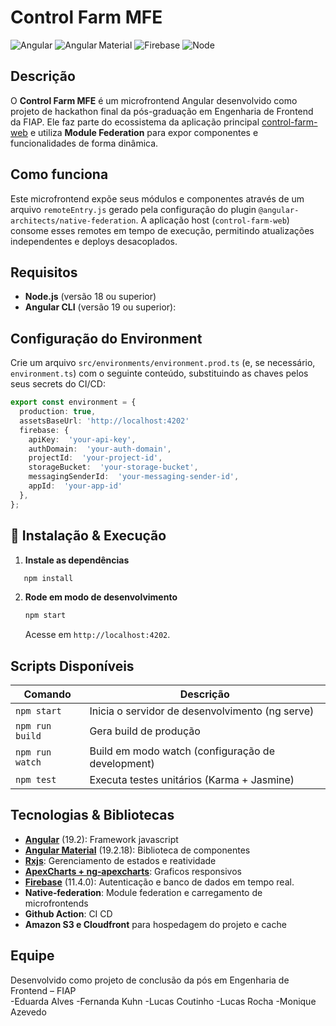 
# Control Farm MFE

![Angular](https://img.shields.io/badge/Angular-19.2.0-DD0031) ![Angular Material](https://img.shields.io/badge/Material%20UI-19.2.18-1976D2) ![Firebase](https://img.shields.io/badge/Firebase-11.10.0-FFCA28) ![Node](https://img.shields.io/badge/Node-18.x-417E38)

## Descrição

O **Control Farm MFE** é um microfrontend Angular desenvolvido como projeto de hackathon final da pós-graduação em Engenharia de Frontend da FIAP. Ele faz parte do ecossistema da aplicação principal [control-farm-web](https://github.com/dudscode/control-farm-web/tree/main) e utiliza **Module Federation** para expor componentes e funcionalidades de forma dinâmica.

## Como funciona

Este microfrontend expõe seus módulos e componentes através de um arquivo `remoteEntry.js` gerado pela configuração do plugin `@angular-architects/native-federation`. A aplicação host (`control-farm-web`) consome esses remotes em tempo de execução, permitindo atualizações independentes e deploys desacoplados.

## Requisitos

- **Node.js** (versão 18 ou superior)  
- **Angular CLI** (versão 19 ou superior):  

## Configuração do Environment

Crie um arquivo `src/environments/environment.prod.ts` (e, se necessário, `environment.ts`) com o seguinte conteúdo, substituindo as chaves pelos seus secrets do CI/CD:

```typescript
export const environment = {
  production: true,
  assetsBaseUrl: 'http://localhost:4202'
  firebase: {
    apiKey:  'your-api-key',
    authDomain:  'your-auth-domain',
    projectId:  'your-project-id',
    storageBucket:  'your-storage-bucket',
    messagingSenderId:  'your-messaging-sender-id',
    appId:  'your-app-id'
  },
};
```

## 🚀 Instalação & Execução

1. **Instale as dependências**  

```bash
   npm install
   ```

2. **Rode em modo de desenvolvimento**  

   ```bash
   npm start
   ```

   Acesse em `http://localhost:4202`.

## Scripts Disponíveis

| Comando         | Descrição                                         |
| ----------------| --------------------------------------------------|
| `npm start`     | Inicia o servidor de desenvolvimento (ng serve)   |
| `npm run build` | Gera build de produção                            |
| `npm run watch` | Build em modo watch (configuração de development) |
| `npm test`      | Executa testes unitários (Karma + Jasmine)        |

## Tecnologias & Bibliotecas

- [**Angular**](https://angular.dev/installation) (19.2): Framework javascript
- [**Angular Material**](https://v19.material.angular.dev/) (19.2.18): Biblioteca de componentes
- [**Rxjs**](https://rxjs.dev/): Gerenciamento de estados e reatividade
- [**ApexCharts + ng‑apexcharts**](https://apexcharts.com/): Graficos responsivos  
- [**Firebase**](https://firebase.google.com/) (11.4.0): Autenticação e banco de dados em tempo real.
- **Native‑federation**: Module federation e carregamento de microfrontends
- **Github Action**: CI CD
- **Amazon S3 e Cloudfront** para hospedagem do projeto e cache

## Equipe

Desenvolvido como projeto de conclusão da pós em Engenharia de Frontend – FIAP  
-Eduarda Alves
-Fernanda Kuhn
-Lucas Coutinho
-Lucas Rocha
-Monique Azevedo
